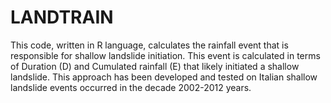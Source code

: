 # LANDTRAIN
This code, written in R language, calculates the rainfall event that is responsible for shallow landslide initiation. 
This event is calculated in terms of Duration (D) and Cumulated rainfall (E) that likely initiated a shallow landslide.
This approach has been developed and tested on Italian shallow landslide events occurred in the decade 2002-2012 years.
